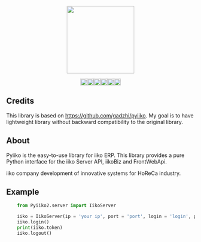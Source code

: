 <p align="center"><img src="https://habrastorage.org/webt/bi/od/mp/biodmpylxpnkxhjtewsjro_-8ps.jpeg" height="180"></p>
<p align="center"><a href="https://www.apache.org/licenses/LICENSE-2.0"><img src="https://img.shields.io/pypi/l/requests.svg" alt="Apache 2.0 License" height="18"></a><a href="https://pyup.io/repos/github/nareyko/pyiiko2/"><img src="https://pyup.io/repos/github/nareyko/pyiiko2/shield.svg" alt="Updates" height="18"/></a><a href="https://app.codeship.com/projects/379033"><img src="https://app.codeship.com/projects/cdd9a8d0-0671-0138-5b33-1a3a19f3ca85/status?branch=master" alt='Codeship Status for nareyko/pyiiko2' height="18"></a><a href="https://www.codacy.com/manual/nareyko/pyiiko2?utm_source=github.com&amp;utm_medium=referral&amp;utm_content=nareyko/pyiiko2&amp;utm_campaign=Badge_Grade" alt="www.codacy.com"><img src="https://api.codacy.com/project/badge/Grade/6bc86d309ce5459da06469b8e39ee996" alt="Codacy" height="18"></a><a href="https://lgtm.com/projects/g/nareyko/pyiiko2/alerts/"><img alt="Total alerts" src="https://img.shields.io/lgtm/alerts/g/nareyko/pyiiko2.svg?logo=lgtm&logoWidth=18" height="18"/></a><a href="https://lgtm.com/projects/g/nareyko/pyiiko2/context:python"><img alt="Language grade: Python" src="https://img.shields.io/lgtm/grade/python/g/nareyko/pyiiko2.svg?logo=lgtm&logoWidth=18" height="18"/></a></p>

## Credits

This library is based on <a href="https://github.com/gadzhi/pyiiko">https://github.com/gadzhi/pyiiko</a>. My goal is to have lightweight library without backward compatibility to the original library.

## About

Pyiiko is the easy-to-use library for iiko ERP. This library provides a pure Python interface for the iiko Server API, iikoBiz and FrontWebApi. 

iiko company development of innovative systems for HoReCa industry.

## Example

```python
    from Pyiiko2.server import IikoServer

    iiko = IikoServer(ip = 'your ip', port = 'port', login = 'login', passhash = 'SHA1(password)')
    iiko.login()
    print(iiko.token)
    iiko.logout()
    
```
